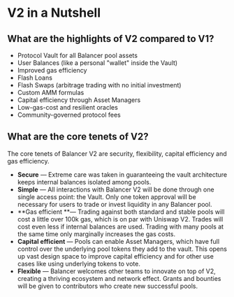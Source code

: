 # V2 in a Nutshell

## What are the highlights of V2 compared to V1?

* Protocol Vault for all Balancer pool assets
* User Balances (like a personal "wallet" inside the Vault)
* Improved gas efficiency
* Flash Loans
* Flash Swaps (arbitrage trading with no initial investment)
* Custom AMM formulas
* Capital efficiency through Asset Managers
* Low-gas-cost and resilient oracles
* Community-governed protocol fees

## What are the core tenets of V2?

The core tenets of Balancer V2 are security, flexibility, capital efficiency and gas efficiency.

* **Secure** — Extreme care was taken in guaranteeing the vault architecture keeps internal balances isolated among pools.
* **Simple** — All interactions with Balancer V2 will be done through one single access point: the Vault. Only one token approval will be necessary for users to trade or invest liquidity in any Balancer pool.
* **Gas efficient **— Trading against both standard and stable pools will cost a little over 100k gas, which is on par with Uniswap V2. Trades will cost even less if internal balances are used. Trading with many pools at the same time only marginally increases the gas costs.
* **Capital efficient** — Pools can enable Asset Managers, which have full control over the underlying pool tokens they add to the vault. This opens up vast design space to improve capital efficiency and for other use cases like using underlying tokens to vote.
* **Flexible** — Balancer welcomes other teams to innovate on top of V2, creating a thriving ecosystem and network effect. Grants and bounties will be given to contributors who create new successful pools.
